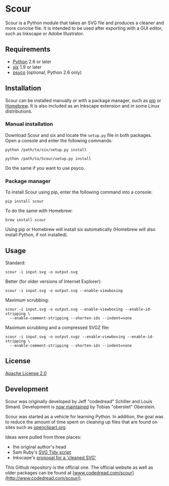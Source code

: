 # Scour
Scour is a Python module that takes an SVG file and produces a cleaner and more concise file. It is intended to be used after exporting with a GUI editor, such as Inkscape or Adobe Illustrator.

## Requirements
* [Python](https://www.python.org) 2.6 or later
* [six](https://pypi.python.org/pypi/six) 1.9 or later
* [psyco](https://pypi.python.org/pypi/psyco) (optional, Python 2.6 only)

## Installation
Scour can be installed manually or with a package manager, such as [pip](https://pip.pypa.io) or [Homebrew](http://brew.sh). It is also included as an Inkscape extension and in some Linux distributions.

### Manual installation
Download Scour and six and locate the `setup.py` file in both packages. Open a console and enter the following commands:
```
python /path/to/six/setup.py install
```
```
python /path/to/Scour/setup.py install
```
Do the same if you want to use psyco.

### Package manager
To install Scour using pip, enter the following command into a console:
```
pip install scour
```

To do the same with Homebrew:
```
brew install scour
```

Using pip or Homebrew will install six automatically (Homebrew will also install Python, if not installed).

## Usage
Standard:
```
scour -i input.svg -o output.svg
```
Better (for older versions of Internet Explorer):
```
scour -i input.svg -o output.svg --enable-viewboxing
```
Maximum scrubbing:
```
scour -i input.svg -o output.svg --enable-viewboxing --enable-id-stripping \
  --enable-comment-stripping --shorten-ids --indent=none
```
Maximum scrubbing and a compressed SVGZ file:
```
scour -i input.svg -o output.svgz --enable-viewboxing --enable-id-stripping \
  --enable-comment-stripping --shorten-ids --indent=none
```

## License
[Apache License 2.0](https://github.com/codedread/scour/blob/master/LICENSE)

## Development
Scour was originally developed by Jeff "codedread" Schiller and Louis Simard. Development is [now maintained](https://github.com/codedread/scour/issues/11) by Tobias "oberstet" Oberstein.

Scour was started as a vehicle for learning Python. In addition, the goal was to reduce the amount of time spent on cleaning up files that are found on sites such as [openclipart.org](https://openclipart.org).

Ideas were pulled from three places:
  * the original author's head
  * Sam Ruby's [SVG Tidy script](http://intertwingly.net/code/svgtidy/svgtidy.rb)
  * Inkscape's [proposal for a 'cleaned SVG'](http://wiki.inkscape.org/wiki/index.php/Save_Cleaned_SVG)

This Github repository is the official one. The official website as well as older packages can be found at [www.codedread.com/scour](http://www.codedread.com/scour/).
